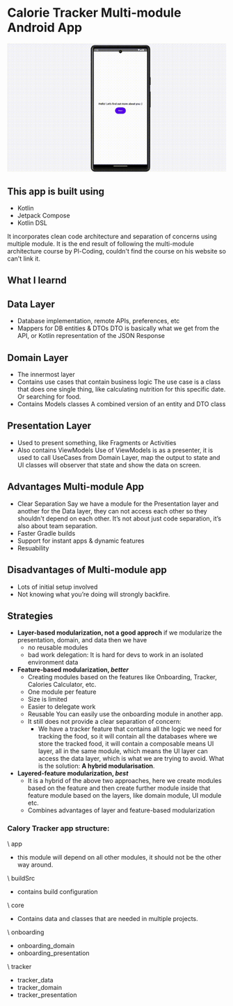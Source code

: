 # Calorie Tracker Multi-module Android App

![Screen Recording](meta-data/screen_recording.gif)

## This app is built using

- Kotlin
- Jetpack Compose
- Kotlin DSL

It incorporates clean code architecture and separation of concerns using multiple module.
It is the end result of following the multi-module architecture course by Pl-Coding, couldn't find the course on his website so can't link it.

## What I learnd

## Data Layer

- Database implementation, remote APIs, preferences, etc
- Mappers for DB entities & DTOs
  DTO is basically what we get from the API, or Kotlin representation of the JSON Response

## Domain Layer

- The innermost layer
- Contains use cases that contain business logic
  The use case is a class that does one single thing, like calculating nutrition for this specific date. Or searching for food.
- Contains Models classes
  A combined version of an entity and DTO class

## Presentation Layer

- Used to present something, like Fragments or Activities
- Also contains ViewModels
  Use of ViewModels is as a presenter, it is used to call UseCases from Domain Layer, map the output to state and UI classes will observer that state and show the data on screen.

## Advantages Multi-module App

- Clear Separation
  Say we have a module for the Presentation layer and another for the Data layer, they can not access each other so they shouldn't depend on each other.
  It’s not about just code separation, it’s also about team separation.
- Faster Gradle builds
- Support for instant apps & dynamic features
- Resuability

## Disadvantages of Multi-module app

- Lots of initial setup involved
- Not knowing what you’re doing will strongly backfire.

## Strategies

- **Layer-based modularization, not a good approch**
  if we modularize the presentation, domain, and data then we have
  - no reusable modules
  - bad work delegation:
    It is hard for devs to work in an isolated environment data
- **Feature-based modularization, _better_**
  - Creating modules based on the features like Onboarding, Tracker, Calories Calculator, etc.
  - One module per feature
  - Size is limited
  - Easier to delegate work
  - Reusable
    You can easily use the onboarding module in another app.
  - It still does not provide a clear separation of concern:
    - We have a tracker feature that contains all the logic we need for tracking the food, so it will contain all the databases where we store the tracked food, it will contain a composable means UI layer, all in the same module, which means the UI layer can access the data layer, which is what we are trying to avoid. What is the solution: **A hybrid modularisation**.
- **Layered-feature modularization, _best_**
  - It is a hybrid of the above two approaches, here we create modules based on the feature and then create further module inside that feature module based on the layers, like domain module, UI module etc.
  - Combines advantages of layer and feature-based modularization

### Calory Tracker app structure:

\ app

- this module will depend on all other modules, it should not be the other way around.

\ buildSrc

- contains build configuration

\ core

- Contains data and classes that are needed in multiple projects.

\ onboarding

- onboarding_domain
- onboarding_presentation

\ tracker

- tracker_data
- tracker_domain
- tracker_presentation
